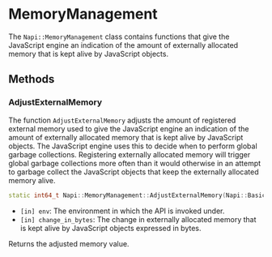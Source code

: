 # MemoryManagement

The `Napi::MemoryManagement` class contains functions that give the JavaScript engine
an indication of the amount of externally allocated memory that is kept alive by
JavaScript objects.

## Methods

### AdjustExternalMemory

The function `AdjustExternalMemory` adjusts the amount of registered external
memory used to give the JavaScript engine an indication of the amount of externally
allocated memory that is kept alive by JavaScript objects.
The JavaScript engine uses this to decide when to perform global garbage collections.
Registering externally allocated memory will trigger global garbage collections
more often than it would otherwise in an attempt to garbage collect the JavaScript
objects that keep the externally allocated memory alive.

```cpp
static int64_t Napi::MemoryManagement::AdjustExternalMemory(Napi::BasicEnv env, int64_t change_in_bytes);
```

- `[in] env`: The environment in which the API is invoked under.
- `[in] change_in_bytes`: The change in externally allocated memory that is kept
alive by JavaScript objects expressed in bytes.

Returns the adjusted memory value.
